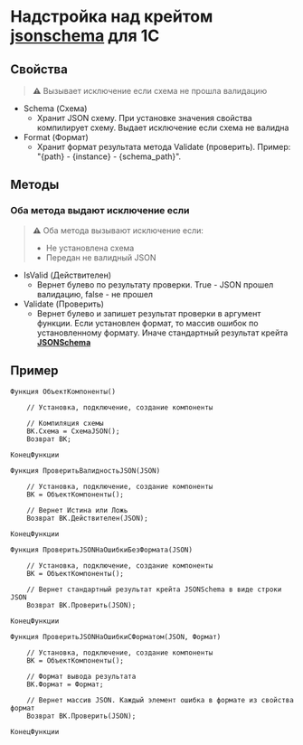 # Надстройка над крейтом **[jsonschema](https://crates.io/crates/jsonschema)** для 1С

## Свойства

> **:warning:** Вызывает исключение если схема не прошла валидацию

- Schema (Схема)
  - Хранит JSON схему. При установке значения свойства компилирует схему. Выдает исключение если схема не валидна
- Format (Формат)
  - Хранит формат результата метода Validate (проверить). Пример: "{path} - {instance} - {schema_path}".

## Методы

### Оба метода выдают исключение если

> **:warning:** Оба метода вызывают исключение если:
>
> - Не установлена схема
> - Передан не валидный JSON

- IsValid (Действителен)
  - Вернет булево по результату проверки. True - JSON прошел валидацию, false - не прошел
- Validate (Проверить)
  - Вернет булево и запишет результат проверки в аргумент функции. Если установлен формат, то массив ошибок по установленному формату. Иначе стандартный результат крейта **[JSONSchema](https://crates.io/crates/jsonschema)**

## Пример

```bsl
Функция ОбъектКомпоненты()

	// Установка, подключение, создание компоненты

	// Компиляция схемы
	ВК.Схема = СхемаJSON();
	Возврат ВК;

КонецФункции

Функция ПроверитьВалидностьJSON(JSON)

	// Установка, подключение, создание компоненты
	ВК = ОбъектКомпоненты();

	// Вернет Истина или Ложь
	Возврат ВК.Действителен(JSON);

КонецФункции

Функция ПроверитьJSONНаОшибкиБезФормата(JSON)

	// Установка, подключение, создание компоненты
	ВК = ОбъектКомпоненты();

	// Вернет стандартный результат крейта JSONSchema в виде строки JSON
	Возврат ВК.Проверить(JSON);

КонецФункции

Функция ПроверитьJSONНаОшибкиСФорматом(JSON, Формат)

	// Установка, подключение, создание компоненты
	ВК = ОбъектКомпоненты();

	// Формат вывода результата
	ВК.Формат = Формат;

	// Вернет массив JSON. Каждый элемент ошибка в формате из свойства формат
	Возврат ВК.Проверить(JSON);

КонецФункции
```
